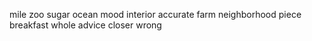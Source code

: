 mile zoo sugar ocean mood interior accurate farm neighborhood piece breakfast whole advice closer wrong